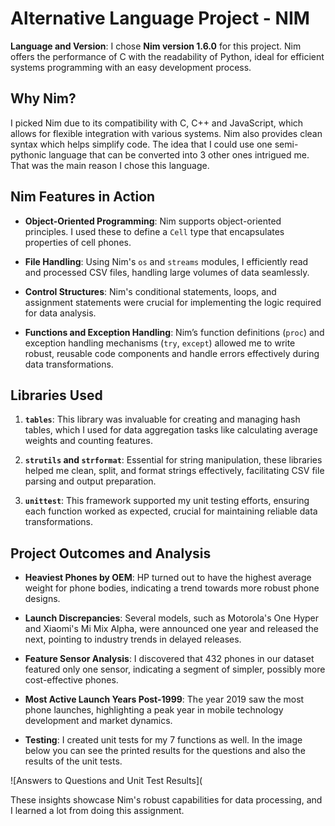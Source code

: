 
# Alternative Language Project - NIM

**Language and Version**: I chose **Nim version 1.6.0** for this project. Nim offers the performance of C with the readability of Python, ideal for efficient systems programming with an easy development process.

## Why Nim?

I picked Nim due to its compatibility with C, C++ and JavaScript, which allows for flexible integration with various systems. Nim also provides clean syntax which helps simplify code. The idea that I could use one semi-pythonic language that can be converted into 3 other ones intrigued me. That was the main reason I chose this language.

## Nim Features in Action

- **Object-Oriented Programming**: Nim supports object-oriented principles. I used these to define a `Cell` type that encapsulates properties of cell phones.

- **File Handling**: Using Nim's `os` and `streams` modules, I efficiently read and processed CSV files, handling large volumes of data seamlessly.

- **Control Structures**: Nim's conditional statements, loops, and assignment statements were crucial for implementing the logic required for data analysis.

- **Functions and Exception Handling**: Nim’s function definitions (`proc`) and exception handling mechanisms (`try`, `except`) allowed me to write robust, reusable code components and handle errors effectively during data transformations.

## Libraries Used

1. **`tables`**: This library was invaluable for creating and managing hash tables, which I used for data aggregation tasks like calculating average weights and counting features.

2. **`strutils` and `strformat`**: Essential for string manipulation, these libraries helped me clean, split, and format strings effectively, facilitating CSV file parsing and output preparation.

3. **`unittest`**: This framework supported my unit testing efforts, ensuring each function worked as expected, crucial for maintaining reliable data transformations.

## Project Outcomes and Analysis

- **Heaviest Phones by OEM**: HP turned out to have the highest average weight for phone bodies, indicating a trend towards more robust phone designs.

- **Launch Discrepancies**: Several models, such as Motorola's One Hyper and Xiaomi's Mi Mix Alpha, were announced one year and released the next, pointing to industry trends in delayed releases.

- **Feature Sensor Analysis**: I discovered that 432 phones in our dataset featured only one sensor, indicating a segment of simpler, possibly more cost-effective phones.

- **Most Active Launch Years Post-1999**: The year 2019 saw the most phone launches, highlighting a peak year in mobile technology development and market dynamics.

- **Testing**: I created unit tests for my 7 functions as well. In the image below you can see the printed results for the questions and also the results of the unit tests.

![Answers to Questions and Unit Test Results](

These insights showcase Nim's robust capabilities for data processing, and I learned a lot from doing this assignment.
